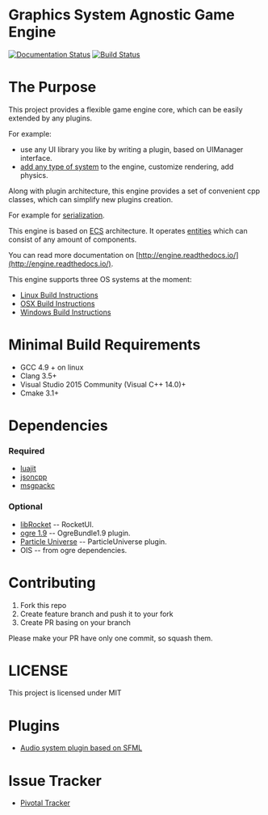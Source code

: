 Graphics System Agnostic Game Engine
====================================

[![Documentation Status](https://readthedocs.org/projects/engine/badge/?version=latest)](https://engine.readthedocs.io/en/latest/?badge=latest) [![Build Status](https://travis-ci.org/gsage/engine.svg?branch=master)](https://travis-ci.org/gsage/engine)

# The Purpose

This project provides a flexible game engine core, which can be easily
extended by any plugins.

For example:

* use any UI library you like by writing a plugin, based
  on UIManager interface.
* [add any type of system](http://engine.readthedocs.io/en/latest/tutorials/advanced/2_custom_systems.html)
  to the engine, customize rendering, add physics.

Along with plugin architecture, this engine provides a set of convenient
cpp classes, which can simplify new plugins creation.

For example for [serialization](http://engine.readthedocs.io/en/latest/tutorials/advanced/6_serializable.html).

This engine is based on [ECS](https://en.wikipedia.org/wiki/Entity_component_system) architecture.
It operates [entities](http://engine.readthedocs.io/en/latest/tutorials/basic/5_entities_format.html) which can consist of any amount of components.

You can read more documentation on [http://engine.readthedocs.io/](http://engine.readthedocs.io/).

This engine supports three OS systems at the moment:

* [Linux Build Instructions](http://engine.readthedocs.io/en/latest/tutorials/build/linux.html)
* [OSX Build Instructions](http://engine.readthedocs.io/en/latest/tutorials/build/mac.html)
* [Windows Build Instructions](http://engine.readthedocs.io/en/latest/tutorials/build/windows.html)

# Minimal Build Requirements

* GCC 4.9 + on linux
* Clang 3.5+
* Visual Studio 2015 Community (Visual C++ 14.0)+
* Cmake 3.1+

# Dependencies

### Required

* [luajit](http://luajit.org/)
* [jsoncpp](https://github.com/open-source-parsers/jsoncpp)
* [msgpackc](https://github.com/msgpack/msgpack-c)

### Optional

* [libRocket](https://github.com/libRocket/libRocket) -- RocketUI.
* [ogre 1.9](http://www.ogre3d.org/) -- OgreBundle1.9 plugin.
* [Particle Universe](https://github.com/scrawl/particleuniverse) --
  ParticleUniverse plugin.
* OIS -- from ogre dependencies.

# Contributing

1. Fork this repo
2. Create feature branch and push it to your fork
3. Create PR basing on your branch

Please make your PR have only one commit, so squash them.

# LICENSE

This project is licensed under MIT

# Plugins
- [Audio system plugin based on SFML](https://github.com/gsage/SFMLAudioSystemPlugin)

# Issue Tracker
- [Pivotal Tracker](https://www.pivotaltracker.com/n/projects/963480)
